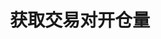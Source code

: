 ---
title: 获取交易对开仓量
position_number: 21
type: get
description: /future/market/v1/public/contract/open-interest
parameters:
    -
        name: symbol
        type: string
        mandatory: true
        default: N/A
        description: 交易对
        ranges:
content_markdown: 注：**此方法不需要签名**
left_code_blocks:
    -
        code_block: "public void getKLine() {\r\n\tString text = HttpUtil.get(URL + \"/data/api/future/market/v1/getKLine?market=btc_usdt&type=1min&since=0\");\r\n\tSystem.out.println(text);\r\n}"
        title: Java
        language: java
right_code_blocks:
    - code_block: |-
        {
          "error": {
            "code": "",
            "msg": ""
          },
          "msgInfo": "",
          "result": {
            "symbol": "", //交易对
            "openInterest": "", //开仓量
            "openInterestUsd": 0, //开仓价值
            "time": "", //时间
          },
          "returnCode": 0
        }
      title: Response
      language: json
---